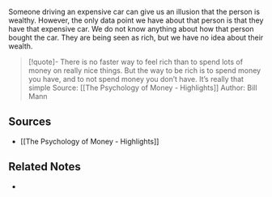 Someone driving an expensive car can give us an illusion that the person is wealthy. However, the only data point we have about that person is that they have that expensive car. We do not know anything about how that person bought the car. They are being seen as rich, but we have no idea about their wealth.


> [!quote]- There is no faster way to feel rich than to spend lots of money on really nice things. But the way to be rich is to spend money you have, and to not spend money you don’t have. It’s really that simple
> Source: [[The Psychology of Money - Highlights]]
> Author: Bill Mann


## Sources
- [[The Psychology of Money - Highlights]]

## Related Notes
- 